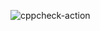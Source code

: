 ![cppcheck-action](https://github.com/99002567/cpp-mini-project/workflows/cppcheck-action/badge.svg)
